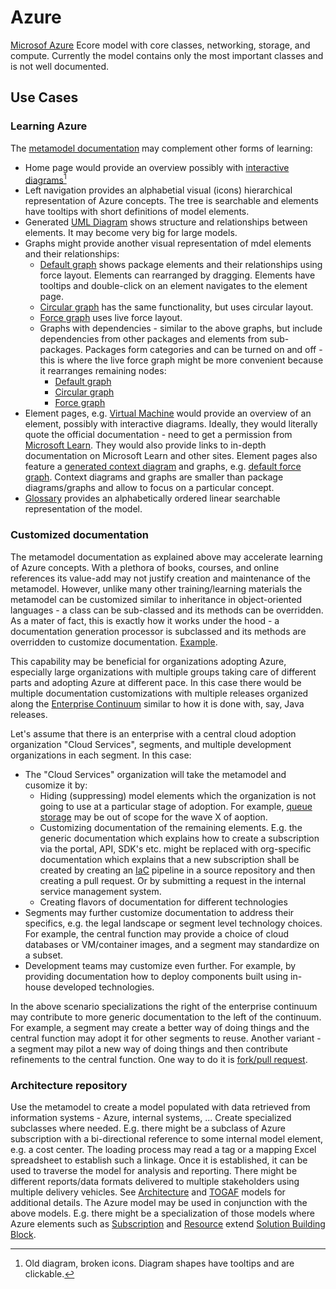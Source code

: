 # Azure

[Microsof Azure](https://azure.microsoft.com/) Ecore model with core classes, networking, storage, and compute. 
Currently the model contains only the most important classes and is not well documented.

## Use Cases

### Learning Azure

The [metamodel documentation](https://azure.models.nasdanika.org/index.html) may complement other forms of learning:

* Home page would provide an overview possibly with [interactive diagrams](https://docs.nasdanika.org/architecture/cloud/azure/compute/model/package-summary.html)[^1]
* Left navigation provides an alphabetial visual (icons) hierarchical representation of Azure concepts. The tree is searchable and elements have tooltips with short definitions of model elements.
* Generated [UML Diagram](http://azure.models.nasdanika.org/diagram.html) shows structure and relationships between elements. It may become very big for large models.
* Graphs might provide another visual representation of mdel elements and their relationships:
    * [Default graph](http://azure.models.nasdanika.org/default-graph.html) shows package elements and their relationships using force layout. Elements can rearranged by dragging. Elements have tooltips and double-click on an element navigates to the element page.
    * [Circular graph](http://azure.models.nasdanika.org/circular-layout-graph.html) has the same functionality, but uses circular layout.
    * [Force graph](http://azure.models.nasdanika.org/force-layout-graph.html) uses live force layout.
    * Graphs with dependencies - similar to the above graphs, but include dependencies from other packages and elements from sub-packages. Packages form categories and can be turned on and off - this is where the live force graph might be more convenient because it rearranges remaining nodes:
        * [Default graph](http://azure.models.nasdanika.org/default-graph-with-dependencies-and-subpackages.html)
        * [Circular graph](http://azure.models.nasdanika.org/circular-layout-graph-with-dependencies-and-subpackages.html)
        * [Force graph](http://azure.models.nasdanika.org/force-layout-graph-with-dependencies-and-subpackages.html)
* Element pages, e.g. [Virtual Machine](http://azure.models.nasdanika.org/references/eSubpackages/compute/references/eClassifiers/VirtualMachine/index.html) would provide an overview of an element, possibly with interactive diagrams. Ideally, they would literally quote the official documentation - need to get a permission from [Microsoft Learn](https://learn.microsoft.com/en-us/). They would also provide links to in-depth documentation on Microsoft Learn and other sites. Element pages also feature a [generated context diagram](http://azure.models.nasdanika.org/references/eSubpackages/compute/references/eClassifiers/VirtualMachine/diagram.html) and graphs, e.g. [default force graph](http://azure.models.nasdanika.org/references/eSubpackages/compute/references/eClassifiers/VirtualMachine/default-graph.html). Context diagrams and graphs are smaller than package diagrams/graphs and allow to focus on a particular concept.
* [Glossary](http://azure.models.nasdanika.org/glossary.html) provides an alphabetically ordered linear searchable representation of the model.

[^1]: Old diagram, broken icons. Diagram shapes have tooltips and are clickable.

### Customized documentation

The metamodel documentation as explained above may accelerate learning of Azure concepts.
With a plethora of books, courses, and online references its value-add may not justify creation and maintenance of the metamodel.
However, unlike many other training/learning materials the metamodel can be customized similar to inheritance in object-oriented languages - a class can be sub-classed and its methods can be overridden.
As a mater of fact, this is exactly how it works under the hood - a documentation generation processor is subclassed and its methods are overridden to customize documentation. [Example](https://github.com/Nasdanika/ecore-gen-test/blob/main/processors/src/main/java/org/nasdanika/models/ecore/test/processors/FoxProcessorsFactory.java#L34).

This capability may be beneficial for organizations adopting Azure, especially large organizations with multiple groups taking care of different parts and adopting Azure at different pace.
In this case there would be multiple documentation customizations with multiple releases organized along the [Enterprise Continuum](https://pubs.opengroup.org/togaf-standard/architecture-content/chap06.html#tag_06) similar to how it is done with, say, Java releases.

Let's assume that there is an enterprise with a central cloud adoption organization "Cloud Services", segments, and multiple development organizations in each segment. 
In this case:

* The "Cloud Services" organization will take the metamodel and cusomize it by:
    * Hiding (suppressing) model elements which the organization is not going to use at a particular stage of adoption. For example, [queue storage](https://azure.microsoft.com/en-us/products/storage/queues) may be out of scope for the wave X of aoption.
    * Customizing documentation of the remaining elements. E.g. the generic documentation which explains how to create a subscription via the portal, API, SDK's etc. might be replaced with org-specific documentation which explains that a new subscription shall be created by creating an [IaC](https://en.wikipedia.org/wiki/Infrastructure_as_code) pipeline in a source repository and then creating a pull request. Or by submitting a request in the internal service management system.
    * Creating flavors of documentation for different technologies
* Segments may further customize documentation to address their specifics, e.g. the legal landscape or segment level technology choices. For example, the central function may provide a choice of cloud databases or VM/container images, and a segment may standardize on a subset.
* Development teams may customize even further. For example, by providing documentation how to deploy components built using in-house developed technologies.

In the above scenario specializations the right of the enterprise continuum may contribute to more generic documentation to the left of the continuum. 
For example, a segment may create a better way of doing things and the central function may adopt it for other segments to reuse. 
Another variant - a segment may pilot a new way of doing things and then contribute refinements to the central function. 
One way to do it is [fork/pull request](https://docs.github.com/en/pull-requests/collaborating-with-pull-requests).

### Architecture repository

Use the metamodel to create a model populated with data retrieved from information systems - Azure, internal systems, ...
Create specialized subclasses where needed. E.g. there might be a subclass of Azure subscription with a bi-directional reference to some internal model element, e.g. a cost center. 
The loading process may read a tag or a mapping Excel spreadsheet to establish such a linkage. Once it is established, it can be used to traverse the model for analysis and reporting. 
There might be different reports/data formats delivered to multiple stakeholders using multiple delivery vehicles. See [Architecture](https://github.com/Nasdanika-Models/architecture) and [TOGAF](https://github.com/Nasdanika-Models/togaf) models for additional details.
The Azure model may be used in conjunction with the above models. E.g. there might be a specialization of those models where Azure elements such as [Subscription](https://azure.models.nasdanika.org/references/eClassifiers/Subscription/index.html) and [Resource](https://azure.models.nasdanika.org/references/eClassifiers/Resource/index.html) extend [Solution Building Block](https://togaf.models.nasdanika.org/core/references/eClassifiers/SolutionBuidingBlock/index.html).


  